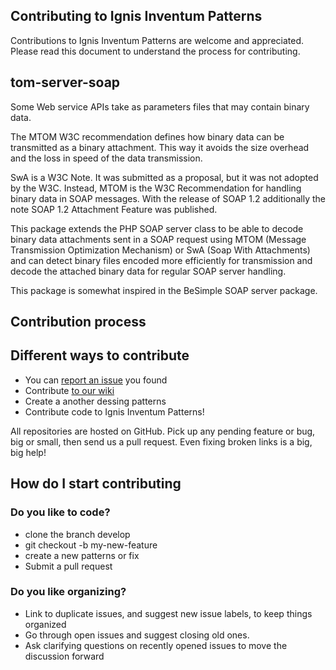 
## Contributing to Ignis Inventum Patterns

Contributions to Ignis Inventum Patterns are welcome and appreciated. Please read this document to understand the process for contributing.

## tom-server-soap
Some Web service APIs take as parameters files that may contain binary data.

The MTOM W3C recommendation defines how binary data can be transmitted as a binary attachment. This way it avoids the size overhead and the loss in speed of the data transmission.

SwA is a W3C Note. It was submitted as a proposal, but it was not adopted by the W3C. Instead, MTOM is the W3C Recommendation for handling binary data in SOAP messages. With the release of SOAP 1.2 additionally the note SOAP 1.2 Attachment Feature was published.

This package extends the PHP SOAP server class to be able to decode binary data attachments sent in a SOAP request using MTOM (Message Transmission Optimization Mechanism) or SwA (Soap With Attachments) and can detect binary files encoded more efficiently for transmission and decode the attached binary data for regular SOAP server handling.

This package is somewhat inspired in the BeSimple SOAP server package.

## Contribution process

## Different ways to contribute

* You can [report an issue](https://github.com/cleidsondias/mtom-server-soap/issues) you found
* Contribute [to our wiki](https://github.com/cleidsondias/mtom-server-soap/wiki) 
* Create a another dessing patterns 
* Contribute code to Ignis Inventum Patterns! 

All repositories are hosted on GitHub. Pick up any pending feature or bug, big or small, then send us a pull request. Even fixing broken links is a big, big help!

## How do I start contributing

### Do you like to code?

- clone the branch develop 
- git checkout -b my-new-feature
- create a new patterns or fix
- Submit a pull request

### Do you like organizing?
- Link to duplicate issues, and suggest new issue labels, to keep things organized
- Go through open issues and suggest closing old ones.
- Ask clarifying questions on recently opened issues to move the discussion forward
